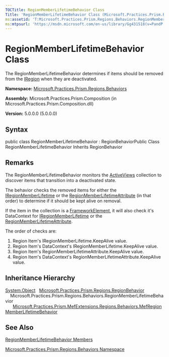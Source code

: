 ```yaml
---
TOCTitle: RegionMemberLifetimeBehavior Class
Title: 'RegionMemberLifetimeBehavior Class (Microsoft.Practices.Prism.Regions.Behaviors)'
ms:assetid: 'T:Microsoft.Practices.Prism.Regions.Behaviors.RegionMemberLifetimeBehavior'
ms:mtpsurl: 'https://msdn.microsoft.com/en-us/library/Gg431518(v=PandP.50)'
---
```



# RegionMemberLifetimeBehavior Class

The RegionMemberLifetimeBehavior determines if items should be removed from the [IRegion](https://msdn.microsoft.com/library/microsoft.practices.prism.regions.iregion) when they are deactivated.

**Namespace:** [Microsoft.Practices.Prism.Regions.Behaviors](https://msdn.microsoft.com/library/microsoft.practices.prism.regions.behaviors)
**Assembly:** Microsoft.Practices.Prism.Composition (in Microsoft.Practices.Prism.Composition.dll)

**Version:** 5.0.0.0 (5.0.0.0)

## Syntax

public class RegionMemberLifetimeBehavior : RegionBehaviorPublic Class RegionMemberLifetimeBehavior Inherits RegionBehavior

## Remarks

 The RegionMemberLifetimeBehavior monitors the [ActiveViews](https://msdn.microsoft.com/library/microsoft.practices.prism.regions.iregion.activeviews) collection to discover items that transition into a deactivated state.

The behavior checks the removed items for either the [IRegionMemberLifetime](https://msdn.microsoft.com/library/microsoft.practices.prism.regions.iregionmemberlifetime) or the [RegionMemberLifetimeAttribute](https://msdn.microsoft.com/library/microsoft.practices.prism.regions.regionmemberlifetimeattribute) (in that order) to determine if it should be kept alive on removal.

If the item in the collection is a [FrameworkElement](http://msdn.microsoft.com/en-us/library/ms602714), it will also check it's DataContext for [IRegionMemberLifetime](https://msdn.microsoft.com/library/microsoft.practices.prism.regions.iregionmemberlifetime) or the [RegionMemberLifetimeAttribute](https://msdn.microsoft.com/library/microsoft.practices.prism.regions.regionmemberlifetimeattribute).

The order of checks are:
1.  Region Item's IRegionMemberLifetime.KeepAlive value.
2.  Region Item's DataContext's IRegionMemberLifetime.KeepAlive value.
3.  Region Item's RegionMemberLifetimeAttribute.KeepAlive value.
4.  Region Item's DataContext's RegionMemberLifetimeAttribute.KeepAlive value.

## Inheritance Hierarchy

<span id="familyToggle"></span>[System.Object](http://msdn.microsoft.com/en-us/library/e5kfa45b)
  [Microsoft.Practices.Prism.Regions.RegionBehavior](https://msdn.microsoft.com/library/microsoft.practices.prism.regions.regionbehavior)
    Microsoft.Practices.Prism.Regions.Behaviors.RegionMemberLifetimeBehavior
      [Microsoft.Practices.Prism.MefExtensions.Regions.Behaviors.MefRegionMemberLifetimeBehavior](https://msdn.microsoft.com/library/microsoft.practices.prism.mefextensions.regions.behaviors.mefregionmemberlifetimebehavior)

## See Also

[RegionMemberLifetimeBehavior Members](https://msdn.microsoft.com/allmembers.t:microsoft.practices.prism.regions.behaviors.regionmemberlifetimebehavior)

[Microsoft.Practices.Prism.Regions.Behaviors Namespace](https://msdn.microsoft.com/library/microsoft.practices.prism.regions.behaviors)
